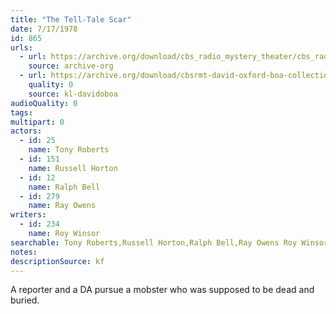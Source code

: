 ```yaml
---
title: "The Tell-Tale Scar"
date: 7/17/1978
id: 865
urls: 
  - url: https://archive.org/download/cbs_radio_mystery_theater/cbs_radio_mystery_theater-0851-0900.zip/cbs_radio_mystery_theater-0851-0900%2Fcbsrmt_0865_the_tell_tale_scar.mp3
    source: archive-org
  - url: https://archive.org/download/cbsrmt-david-oxford-boa-collection/CBSRMT-780717-0865-The-Tell-Tale-Scar-(128-48)_WBBM-JE-{BoA}.mp3
    quality: 0
    source: kl-davidoboa
audioQuality: 0
tags: 
multipart: 0
actors:  
  - id: 25
    name: Tony Roberts  
  - id: 151
    name: Russell Horton  
  - id: 12
    name: Ralph Bell  
  - id: 279
    name: Ray Owens
writers:  
  - id: 234
    name: Roy Winsor
searchable: Tony Roberts,Russell Horton,Ralph Bell,Ray Owens Roy Winsor
notes: 
descriptionSource: kf
---
```

A reporter and a DA pursue a mobster who was supposed to be dead and buried.
